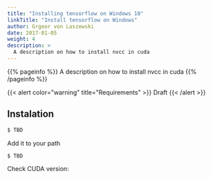 ```yaml
---
title: "Installing tensorflow on Windows 10"
linkTitle: "Install tensorflow on Windows"
author: Grgeor von Laszewski
date: 2017-01-05
weight: 4
description: >
  A description on how to install nvcc in cuda
---
```


{{% pageinfo %}}
  A description on how to install nvcc in cuda
{{% /pageinfo %}}


{{< alert color="warning" title="Requirements" >}}
Draft
{{< /alert >}}


## Instalation

```bash
$ TBD
```

Add it to your path

```bash
$ TBD
```

Check CUDA version:

